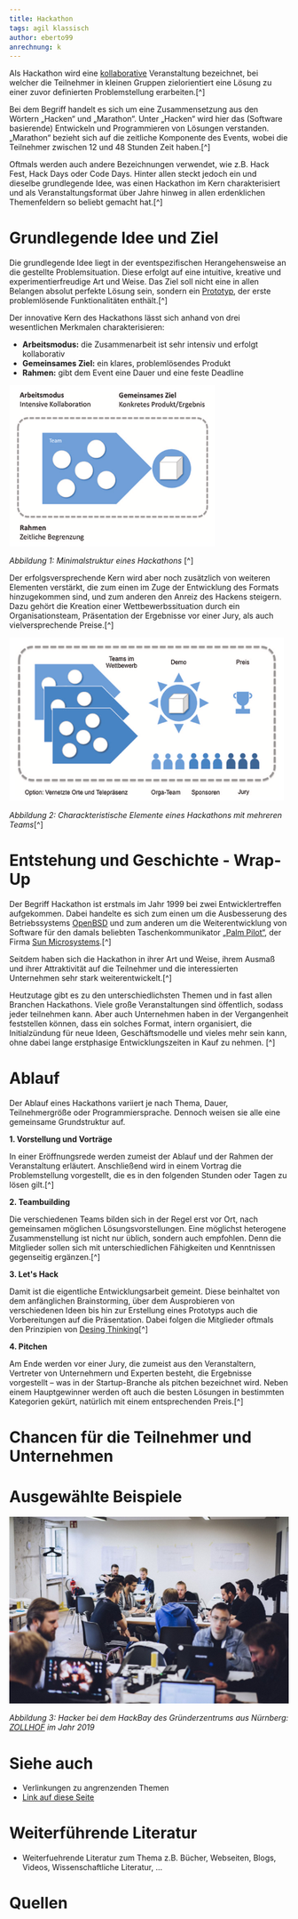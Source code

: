 ```yaml
---
title: Hackathon
tags: agil klassisch
author: eberto99
anrechnung: k
---
```


Als Hackathon wird eine [kollaborative](https://www.duden.de/rechtschreibung/kollaborativ) Veranstaltung bezeichnet, bei welcher die Teilnehmer in kleinen Gruppen zielorientiert eine Lösung zu einer zuvor definierten Problemstellung erarbeiten.[^]

Bei dem Begriff handelt es sich um eine Zusammensetzung aus den Wörtern „Hacken“ und „Marathon“. Unter „Hacken“ wird hier das (Software basierende) Entwickeln und Programmieren von Lösungen verstanden. „Marathon“ bezieht sich auf die zeitliche Komponente des Events, wobei die Teilnehmer zwischen 12 und 48 Stunden Zeit haben.[^]

Oftmals werden auch andere Bezeichnungen verwendet, wie z.B. Hack Fest, Hack Days oder Code Days. Hinter allen steckt jedoch ein und dieselbe grundlegende Idee, was einen Hackathon im Kern charakterisiert und als Veranstaltungsformat über Jahre hinweg in allen erdenklichen Themenfeldern so beliebt gemacht hat.[^]


# Grundlegende Idee und Ziel

Die grundlegende Idee liegt in der eventspezifischen Herangehensweise an die gestellte Problemsituation. Diese erfolgt auf eine intuitive, kreative und experimentierfreudige Art und Weise. Das Ziel soll nicht eine in allen Belangen absolut perfekte Lösung sein, sondern ein [Prototyp](https://wirtschaftslexikon.gabler.de/definition/prototyp-122469), der erste problemlösende Funktionalitäten enthält.[^] 

Der innovative Kern des Hackathons lässt sich anhand von drei wesentlichen Merkmalen charakterisieren:

* __Arbeitsmodus:__ die Zusammenarbeit ist sehr intensiv und erfolgt kollaborativ
* __Gemeinsames Ziel:__ ein klares, problemlösendes Produkt
* __Rahmen:__ gibt dem Event eine Dauer und eine feste Deadline

![Beispielabbildung](Hackathon/Minimalstruktur.png)

*Abbildung 1: Minimalstruktur eines Hackathons* [^]


Der erfolgsversprechende Kern wird aber noch zusätzlich von weiteren Elementen verstärkt, die zum einen im Zuge der Entwicklung des Formats hinzugekommen sind, und zum anderen den Anreiz des Hackens steigern. Dazu gehört die Kreation einer Wettbewerbssituation durch ein Organisationsteam, Präsentation der Ergebnisse vor einer Jury, als auch vielversprechende Preise.[^]

![Beispielabbildung](Hackathon/Elemente-Hackathon.png)

*Abbildung 2: Charackteristische Elemente eines Hackathons mit mehreren Teams*[^]


# Entstehung und Geschichte - Wrap-Up

Der Begriff Hackathon ist erstmals im Jahr 1999 bei zwei Entwicklertreffen aufgekommen. Dabei handelte es sich zum einen um die Ausbesserung des Betriebssystems [OpenBSD](https://de.wikipedia.org/wiki/OpenBSD) und zum anderen um die Weiterentwicklung von Software für den damals beliebten Taschenkommunikator [„Palm Pilot“](https://de.wikipedia.org/wiki/Palm_Pilot), der Firma [Sun Microsystems](https://de.wikipedia.org/wiki/Sun_Microsystems).[^]
 
Seitdem haben sich die Hackathon in ihrer Art und Weise, ihrem Ausmaß und ihrer Attraktivität auf die Teilnehmer und die interessierten Unternehmen sehr stark weiterentwickelt.[^]

Heutzutage gibt es zu den unterschiedlichsten Themen und in fast allen Branchen Hackathons. Viele große Veranstaltungen sind öffentlich, sodass jeder teilnehmen kann. Aber auch Unternehmen haben in der Vergangenheit feststellen können, dass ein solches Format, intern organisiert, die Initialzündung für neue Ideen, Geschäftsmodelle und vieles mehr sein kann, ohne dabei lange erstphasige Entwicklungszeiten in Kauf zu nehmen. [^]


# Ablauf

Der Ablauf eines Hackathons variiert je nach Thema, Dauer, Teilnehmergröße oder Programmiersprache. Dennoch weisen sie alle eine gemeinsame Grundstruktur auf.

__1. Vorstellung und Vorträge__

In einer Eröffnungsrede werden zumeist der Ablauf und der Rahmen der Veranstaltung erläutert. Anschließend wird in einem Vortrag die Problemstellung vorgestellt, die es in den folgenden Stunden oder Tagen zu lösen gilt.[^]


__2. Teambuilding__

Die verschiedenen Teams bilden sich in der Regel erst vor Ort, nach gemeinsamen möglichen Lösungsvorstellungen. Eine möglichst heterogene Zusammenstellung ist nicht nur üblich, sondern auch empfohlen. Denn die Mitglieder sollen sich mit unterschiedlichen Fähigkeiten und Kenntnissen gegenseitig ergänzen.[^]

__3. Let's Hack__

Damit ist die eigentliche Entwicklungsarbeit gemeint. Diese beinhaltet von dem anfänglichen Brainstorming, über dem Ausprobieren von verschiedenen Ideen bis hin zur Erstellung eines Prototyps auch die Vorbereitungen auf die Präsentation. Dabei folgen die Mitglieder oftmals den Prinzipien von [Desing Thinking](Design_Thinking.md)[^]

__4. Pitchen__

Am Ende werden vor einer Jury, die zumeist aus den Veranstaltern, Vertreter von Unternehmern und Experten besteht, die Ergebnisse vorgestellt – was in der Startup-Branche als pitchen bezeichnet wird. Neben einem Hauptgewinner werden oft auch die besten Lösungen in bestimmten Kategorien gekürt, natürlich mit einem entsprechenden Preis.[^]

# Chancen für die Teilnehmer und Unternehmen


# Ausgewählte Beispiele

![Beispielabbildung](Hackathon/D20Ek7-X0AA-V20.jpg)

*Abbildung 3: Hacker bei dem HackBay des Gründerzentrums aus Nürnberg: [ZOLLHOF](https://www.zollhof.de) im Jahr 2019*

# Siehe auch

* Verlinkungen zu angrenzenden Themen
* [Link auf diese Seite](Hackathon.md)

# Weiterführende Literatur

* Weiterfuehrende Literatur zum Thema z.B. Bücher, Webseiten, Blogs, Videos, Wissenschaftliche Literatur, ...

# Quellen

[^1]: https://de.wikipedia.org/wiki/Hackathon
[^2]: https://www.ionos.de/digitalguide/websites/web-entwicklung/was-ist-ein-hackathon/
[^3]: https://www.elektrotechnik.vogel.de/was-ist-ein-hackathon-definition-ablauf-vor-und-nachteile-a-841459/
[^4]: https://digitaleneuordnung.de/blog/hackathon/
[^5]: https://www.dev-insider.de/was-ist-ein-hackathon-a-810665/
[^6]: https://www.vgsd.de/hackathon-ideen-fuer-die-zukunft-der-wirtschaft-in-rheinland-pfalz-gesucht/
[^7]: [Kollaborative Innovationsprozesse - Hackathons in Theorie und Praxis](https://link.springer.com/chapter/10.1007/978-3-658-16223-8_6) (S. ,S. )
[^8]: [Grundlagen zu Hackathons](https://link.springer.com/book/10.1007/978-3-658-26028-6)




